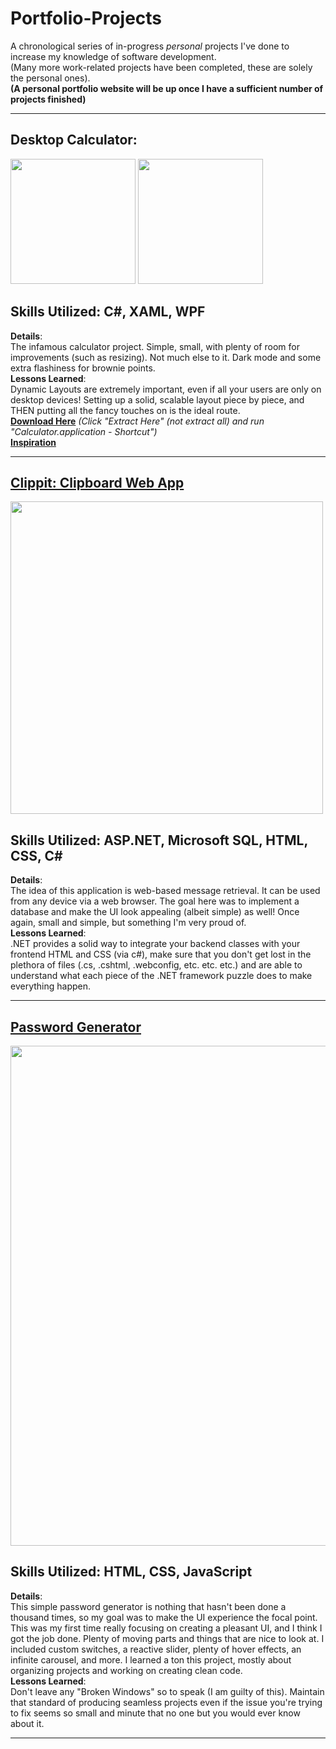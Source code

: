 # Portfolio-Projects   
A chronological series of in-progress _personal_ projects I've done to increase my knowledge of software development.  
(Many more work-related projects have been completed, these are solely the personal ones).  
**(A personal portfolio website will be up once I have a sufficient number of projects finished)**
<hr>  

## **Desktop Calculator**: 
<!DOCTYPE html>
<html lang="en">
  <body>
    <div class="row">
<img src="https://user-images.githubusercontent.com/101738608/197716595-29a3c9fe-ef55-44b0-b27d-e248e2e3325e.png" width="200">
<img src="https://user-images.githubusercontent.com/101738608/197716633-2f36c5f1-4e3f-4595-8715-f136086fa306.png" width="200">
  </div>
  </body>
</html>

## **Skills Utilized: C#, XAML, WPF**  
**Details**:  
The infamous calculator project. Simple, small, with plenty of room for improvements (such as resizing). Not much else to it. Dark mode and some extra flashiness for brownie points.   
**Lessons Learned**:   
Dynamic Layouts are extremely important, even if all your users are only on desktop devices! Setting up a solid, scalable layout piece by piece, and THEN putting all the fancy touches on is the ideal route.   
**[Download Here](https://github.com/sddiaz/Portfolio-Projects/files/9586536/Portfolio_Calculator.zip)** *(Click "Extract Here" (not extract all) and run "Calculator.application - Shortcut")*   
**[Inspiration](https://dribbble.com/shots/14709020-Calculator)**

<hr>  


## **[Clippit: Clipboard Web App](http://clippit.somee.com/)**  

<img src="https://user-images.githubusercontent.com/101738608/197719421-a2647341-fe8b-4753-b377-5989eec35c6c.png" width="500">


## **Skills Utilized: ASP.NET, Microsoft SQL, HTML, CSS, C#**  
**Details**:     
The idea of this application is web-based message retrieval. It can be used from any device via a web browser. The goal here was to implement a database and make the UI look appealing (albeit simple) as well! Once again, small and simple, but something I'm very proud of.      
**Lessons Learned**:   
.NET provides a solid way to integrate your backend classes with your frontend HTML and CSS (via c#), make sure that you don't get lost in the plethora of files (.cs, .cshtml, .webconfig, etc. etc. etc.) and are able to understand what each piece of the .NET framework puzzle does to make everything happen.   
<hr>


## **[Password Generator](https://tinyurl.com/passgenn)**  


<img src="https://user-images.githubusercontent.com/101738608/200132021-1fd026ec-58e9-4883-9014-1e2c5e48c04a.png" width="800">


## **Skills Utilized: HTML, CSS, JavaScript**  
**Details**:    
This simple password generator is nothing that hasn't been done a thousand times, so my goal was to make the UI experience the focal point. This was my first time really focusing on creating a pleasant UI, and I think I got the job done. Plenty of moving parts and things that are nice to look at. I included custom switches, a reactive slider, plenty of hover effects, an infinite carousel, and more. I learned a ton this project, mostly about organizing projects and working on creating clean code.   
**Lessons Learned**:   
Don't leave any "Broken Windows" so to speak (I am guilty of this). Maintain that standard of producing seamless projects even if the issue you're trying to fix seems so small and minute that no one but you would ever know about it.   
<hr>
